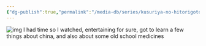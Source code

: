 ```yaml
---
{"dg-publish":true,"permalink":"/media-db/series/kusuriya-no-hitorigoto-2023/","title":"Kusuriya no Hitorigoto","tags":["mediaDB/tv/series"],"noteIcon":""}
---
```


![img](https://cdn.myanimelist.net/images/anime/1708/138033.jpg)
I had time so I watched, entertaining for sure, got to learn a few things about china, and also about some old school medicines